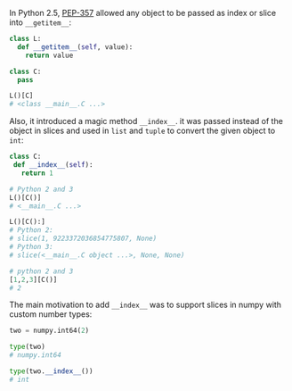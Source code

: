 In Python 2.5, [PEP-357](https://www.python.org/dev/peps/pep-0357/) allowed any object to be passed as index or slice into `__getitem__`:

```python
class L:
  def __getitem__(self, value):
    return value

class C:
  pass

L()[C]
# <class __main__.C ...>
```

 Also, it introduced a magic method `__index__`. it was passed instead of the object in slices and used in `list` and `tuple` to convert the given object to `int`:

 ```python
class C:
  def __index__(self):
    return 1

# Python 2 and 3
L()[C()]
# <__main__.C ...>

L()[C():]
# Python 2:
# slice(1, 9223372036854775807, None)
# Python 3:
# slice(<__main__.C object ...>, None, None)

# python 2 and 3
[1,2,3][C()]
# 2
```

The main motivation to add `__index__` was to support slices in numpy with custom number types:

```python
two = numpy.int64(2)

type(two)
# numpy.int64

type(two.__index__())
# int
```
